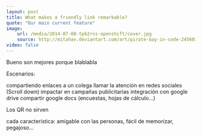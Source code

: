 ```yaml
---
layout: post
title: What makes a friendly link remarkable?
quote: "Our main current feature"
image:
    url: /media/2014-07-08-tpb2rss-openshift/cover.jpg
    source: http://mitahav.deviantart.com/art/pirate-bay-in-code-245603343
video: false
---
```


Bueno son mejores porque blablabla

Escenarios:

compartiendo enlaces a un colega
llamar la atención en redes sociales (Scroll down)
impactar en campañas publicitarias
integración con google drive
compartir google docs (encuestas, hojas de cálculo...)

Los QR no sirven

cada característica:
amigable con las personas, fácil de memorizar, pegajoso...